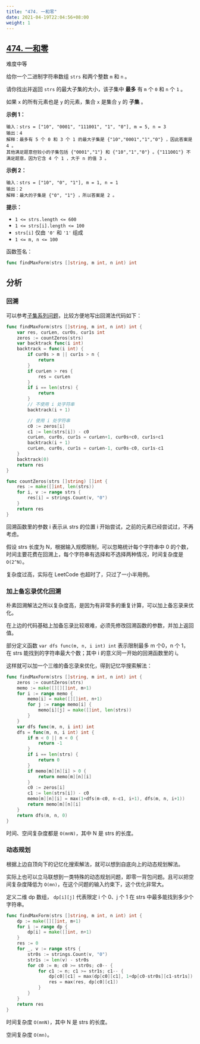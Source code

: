 ```yaml
---
title: "474. 一和零"
date: 2021-04-19T22:04:56+08:00
weight: 1
---
```


## [474. 一和零](https://leetcode-cn.com/problems/ones-and-zeroes/)

难度中等

给你一个二进制字符串数组 `strs` 和两个整数 `m` 和 `n` 。

请你找出并返回 `strs` 的最大子集的大小，该子集中 **最多** 有 `m` 个 `0` 和 `n` 个 `1` 。

如果 `x` 的所有元素也是 `y` 的元素，集合 `x` 是集合 `y` 的 **子集** 。

**示例 1：**

```
输入：strs = ["10", "0001", "111001", "1", "0"], m = 5, n = 3
输出：4
解释：最多有 5 个 0 和 3 个 1 的最大子集是 {"10","0001","1","0"} ，因此答案是 4 。
其他满足题意但较小的子集包括 {"0001","1"} 和 {"10","1","0"} 。{"111001"} 不满足题意，因为它含 4 个 1 ，大于 n 的值 3 。
```

**示例 2：**

```
输入：strs = ["10", "0", "1"], m = 1, n = 1
输出：2
解释：最大的子集是 {"0", "1"} ，所以答案是 2 。
```

**提示：**

- `1 <= strs.length <= 600`
- `1 <= strs[i].length <= 100`
- `strs[i]` 仅由 `'0'` 和 `'1'` 组成
- `1 <= m, n <= 100`

函数签名：

```go
func findMaxForm(strs []string, m int, n int) int
```

## 分析

### 回溯

可以参考[子集系列问题]()，比较方便地写出回溯法代码如下：

```go
func findMaxForm(strs []string, m int, n int) int {
	var res, curLen, cur0s, cur1s int
	zeros := countZeros(strs)
	var backtrack func(i int)
	backtrack = func(i int) {
		if cur0s > m || cur1s > n {
			return
		}
		if curLen > res {
			res = curLen
		}
		if i == len(strs) {
			return
		}
		// 不使用 i 处字符串
		backtrack(i + 1)

		// 使用 i 处字符串
		c0 := zeros[i]
		c1 := len(strs[i]) - c0
		curLen, cur0s, cur1s = curLen+1, cur0s+c0, cur1s+c1
		backtrack(i + 1)
		curLen, cur0s, cur1s = curLen-1, cur0s-c0, cur1s-c1
	}
	backtrack(0)
	return res
}

func countZeros(strs []string) []int {
	res := make([]int, len(strs))
	for i, v := range strs {
		res[i] = strings.Count(v, "0")
	}
	return res
}
```

回溯函数里的参数 i 表示从 strs 的位置 i 开始尝试，之前的元素已经尝试过，不再考虑。

假设 strs 长度为 N，根据输入规模限制，可以忽略统计每个字符串中 0 的个数，时间主要花费在回溯上，每个字符串有选择和不选择两种情况，时间复杂度是 `O(2^N)`。

复杂度过高，实际在 LeetCode 也超时了，只过了一小半用例。

### 加上备忘录优化回溯

朴素回溯解法之所以复杂度高，是因为有非常多的重复计算，可以加上备忘录来优化。

在上边的代码基础上加备忘录比较艰难，必须先修改回溯函数的参数，并加上返回值。

部分定义函数 `var dfs func(m, n, i int) int` 表示限制最多 m 个0，n 个 1，在 strs 能找到的字符串最大个数；其中 i 的意义同一开始的回溯函数里的 i。

这样就可以加一个三维的备忘录来优化，得到记忆华搜索解法：

```go
func findMaxForm(strs []string, m int, n int) int {
	zeros := countZeros(strs)
	memo := make([][][]int, m+1)
	for i := range memo {
		memo[i] = make([][]int, n+1)
		for j := range memo[i] {
			memo[i][j] = make([]int, len(strs))
		}
	}
	var dfs func(m, n, i int) int
	dfs = func(m, n, i int) int {
		if m < 0 || n < 0 {
			return -1
		}
		if i == len(strs) {
			return 0
		}
		if memo[m][n][i] > 0 {
			return memo[m][n][i]
		}
		c0 := zeros[i]
		c1 := len(strs[i]) - c0
		memo[m][n][i] = max(1+dfs(m-c0, n-c1, i+1), dfs(m, n, i+1))
		return memo[m][n][i]
	}
	return dfs(m, n, 0)
}
```

时间、空间复杂度都是 `O(mnN)`，其中 N 是 strs 的长度。

### 动态规划

根据上边自顶向下的记忆化搜索解法，就可以想到自底向上的动态规划解法。

实际上也可以立马联想到一类特殊的动态规划问题，即零一背包问题。且可以把空间复杂度降低为 `O(mn)`，在这个问题的输入约束下，这个优化非常大。

定义二维 dp 数组， `dp[i][j]` 代表限定 i 个 0、j 个 1 在 strs 中最多能找到多少个字符串。

```go
func findMaxForm(strs []string, m int, n int) int {
	dp := make([][]int, m+1)
	for i := range dp {
		dp[i] = make([]int, n+1)
	}
	res := 0
	for _, v := range strs {
		str0s := strings.Count(v, "0")
		str1s := len(v) - str0s
		for c0 := m; c0 >= str0s; c0-- {
			for c1 := n; c1 >= str1s; c1-- {
				dp[c0][c1] = max(dp[c0][c1], 1+dp[c0-str0s][c1-str1s])
				res = max(res, dp[c0][c1])
			}
		}
	}
	return res
}
```

时间复杂度 `O(mnN)`，其中 N 是 strs 的长度。

空间复杂度 `O(mn)`。
